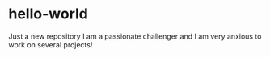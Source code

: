 # hello-world
Just a new repository
I am a passionate challenger and I am very anxious to work on several projects!
